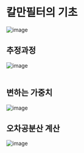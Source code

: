 # 칼만필터의 기초
![image](https://user-images.githubusercontent.com/107944370/229036000-91394742-4b35-4005-ae26-49caa7e17d04.png)

## 추정과정
![image](https://user-images.githubusercontent.com/107944370/229037656-07af0946-91ac-4d33-a663-afe8ed574a2c.png)
<br>
<br>
## 변하는 가중치
![image](https://user-images.githubusercontent.com/107944370/229039615-f236587a-5abc-40de-b0c6-ab00c8a4c1eb.png)

## 오차공분산 계산
![image](https://user-images.githubusercontent.com/107944370/229041594-043ec33b-9e13-4544-b19a-4594f0957c8f.png)

